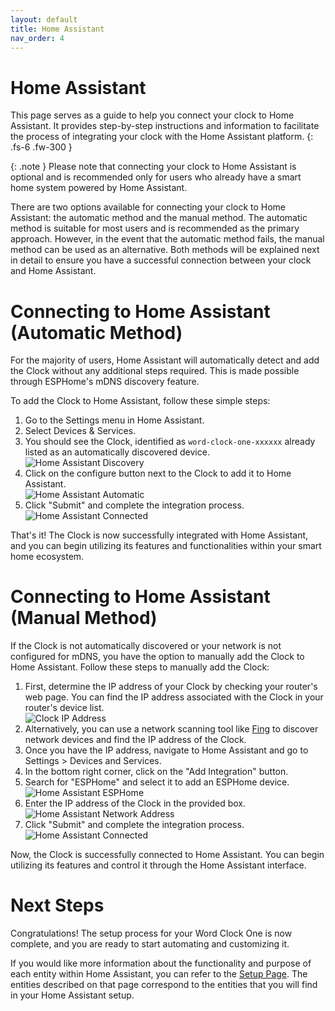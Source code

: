 ```yaml
---
layout: default
title: Home Assistant
nav_order: 4
---
```


# Home Assistant

This page serves as a guide to help you connect your clock to Home Assistant. It provides step-by-step instructions and information to facilitate the process of integrating your clock with the Home Assistant platform.
{: .fs-6 .fw-300 }

{: .note }
Please note that connecting your clock to Home Assistant is optional and is recommended only for users who already have a smart home system powered by Home Assistant. 

There are two options available for connecting your clock to Home Assistant: the automatic method and the manual method. The automatic method is suitable for most users and is recommended as the primary approach. However, in the event that the automatic method fails, the manual method can be used as an alternative. Both methods will be explained next in detail to ensure you have a successful connection between your clock and Home Assistant.

# Connecting to Home Assistant (Automatic Method)
For the majority of users, Home Assistant will automatically detect and add the Clock without any additional steps required. This is made possible through ESPHome's mDNS discovery feature.

To add the Clock to Home Assistant, follow these simple steps:

1. Go to the Settings menu in Home Assistant.
2. Select Devices & Services.
3. You should see the Clock, identified as `word-clock-one-xxxxxx` already listed as an automatically discovered device.<br/>![Home Assistant Discovery](https://skyextechnologies.github.io/word-clock-one/images/home-assistant-connect-discovery.png)
4. Click on the configure button next to the Clock to add it to Home Assistant.<br/>![Home Assistant Automatic](https://skyextechnologies.github.io/word-clock-one/images/home-assistant-connect-automatic.png)
5. Click "Submit" and complete the integration process.<br/>![Home Assistant Connected](https://skyextechnologies.github.io/word-clock-one/images/home-assistant-connected.png)

That's it! The Clock is now successfully integrated with Home Assistant, and you can begin utilizing its features and functionalities within your smart home ecosystem.

# Connecting to Home Assistant (Manual Method)
If the Clock is not automatically discovered or your network is not configured for mDNS, you have the option to manually add the Clock to Home Assistant. Follow these steps to manually add the Clock:

1. First, determine the IP address of your Clock by checking your router's web page. You can find the IP address associated with the Clock in your router's device list.<br/>![Clock IP Address](https://skyextechnologies.github.io/word-clock-one/images/home-assistant-connect-ip-address.png)
2. Alternatively, you can use a network scanning tool like [Fing](https://www.fing.com/) to discover network devices and find the IP address of the Clock.
3. Once you have the IP address, navigate to Home Assistant and go to Settings > Devices and Services.
4. In the bottom right corner, click on the "Add Integration" button.
5. Search for "ESPHome" and select it to add an ESPHome device.<br/>![Home Assistant ESPHome](https://skyextechnologies.github.io/word-clock-one/images/home-assistant-connect-integration.png)
6. Enter the IP address of the Clock in the provided box.<br/>![Home Assistant Network Address](https://skyextechnologies.github.io/word-clock-one/images/home-assistant-connect-network-address.png)
7. Click "Submit" and complete the integration process.<br/>![Home Assistant Connected](https://skyextechnologies.github.io/word-clock-one/images/home-assistant-connected.png)

Now, the Clock is successfully connected to Home Assistant. You can begin utilizing its features and control it through the Home Assistant interface.

# Next Steps
Congratulations! The setup process for your Word Clock One is now complete, and you are ready to start automating and customizing it.

If you would like more information about the functionality and purpose of each entity within Home Assistant, you can refer to the [Setup Page](https://skyextechnologies.github.io/word-clock-one/setting-up.html). The entities described on that page correspond to the entities that you will find in your Home Assistant setup. 